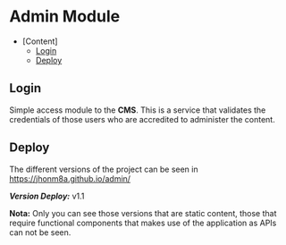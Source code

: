 # Admin Module


* [Content]
    * [Login](#Login)
    * [Deploy](#Deploy)
    
## Login

Simple access module to the **CMS**. This is a service that validates the credentials of those users who are accredited to administer the content.

## Deploy
The different versions of the project can be seen in https://jhonm8a.github.io/admin/

***Version Deploy:*** v1.1

**Nota:** Only you can see those versions that are static content, those that require functional components that makes use of the application as APIs can not be seen.
